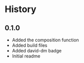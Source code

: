 # History

## 0.1.0
- Added the composition function
- Added build files
- Added david-dm badge
- Initial readme
